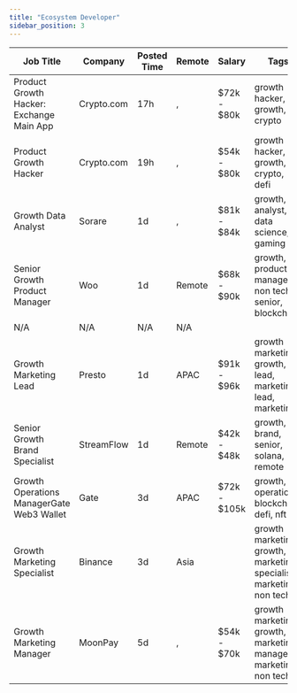 ```yaml
---
title: "Ecosystem Developer"
sidebar_position: 3
---
```


| Job Title | Company | Posted Time | Remote | Salary | Tags | Apply Link |
|-----------|---------|-------------|--------|--------|------|------------|
| Product Growth Hacker: Exchange Main App | Crypto.com | 17h | , | $72k - $80k | growth hacker, growth, crypto | [Apply](https://web3.career/product-growth-hacker-exchange-main-app-crypto-com/103385) |
| Product Growth Hacker | Crypto.com | 19h | , | $54k - $80k | growth hacker, growth, crypto, defi | [Apply](https://web3.career/product-growth-hacker-crypto-com/103383) |
| Growth Data Analyst | Sorare | 1d | , | $81k - $84k | growth, analyst, data science, gaming | [Apply](https://web3.career/growth-data-analyst-sorare/103294) |
| Senior Growth Product Manager | Woo | 1d | Remote | $68k - $90k | growth, product manager, non tech, senior, blockchain | [Apply](https://web3.career/senior-growth-product-manager-woo/95664) |
| N/A | N/A | N/A | N/A |  |  | [Apply](https://web3.career/metana) |
| Growth Marketing Lead | Presto | 1d | APAC | $91k - $96k | growth marketing, growth, lead, marketing lead, marketing | [Apply](https://web3.career/growth-marketing-lead-presto/103246) |
| Senior Growth Brand Specialist | StreamFlow | 1d | Remote | $42k - $48k | growth, brand, senior, solana, remote | [Apply](https://web3.career/senior-growth-brand-specialist-streamflow/103241) |
| Growth Operations ManagerGate Web3 Wallet | Gate | 3d | APAC | $72k - $105k | growth, operations, blockchain, defi, nft | [Apply](https://web3.career/growth-operations-manager-gate-web3-wallet-gate-io/103170) |
| Growth Marketing Specialist | Binance | 3d | Asia |  | growth marketing, growth, marketing specialist, marketing, non tech | [Apply](https://web3.career/growth-marketing-specialist-binance/103159) |
| Growth Marketing Manager | MoonPay | 5d | , | $54k - $70k | growth marketing, growth, marketing manager, marketing, non tech | [Apply](https://web3.career/growth-marketing-manager-moonpay/103085) |
